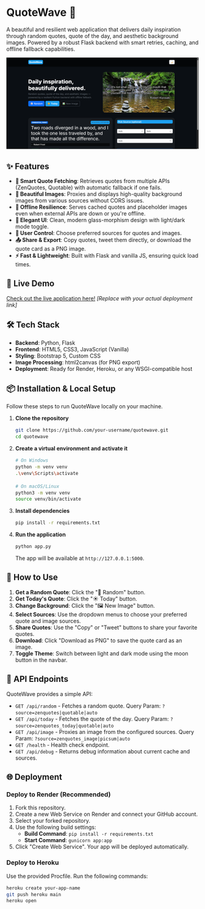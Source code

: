 # QuoteWave 🌊

A beautiful and resilient web application that delivers daily inspiration through random quotes, quote of the day, and aesthetic background images. Powered by a robust Flask backend with smart retries, caching, and offline fallback capabilities.

![QuoteWave Screenshot](QuoteWaveScreenshot.png) 


## ✨ Features

- **📜 Smart Quote Fetching**: Retrieves quotes from multiple APIs (ZenQuotes, Quotable) with automatic fallback if one fails.
- **🌅 Beautiful Images**: Proxies and displays high-quality background images from various sources without CORS issues.
- **💪 Offline Resilience**: Serves cached quotes and placeholder images even when external APIs are down or you're offline.
- **🎨 Elegant UI**: Clean, modern glass-morphism design with light/dark mode toggle.
- **🔧 User Control**: Choose preferred sources for quotes and images.
- **📤 Share & Export**: Copy quotes, tweet them directly, or download the quote card as a PNG image.
- **⚡ Fast & Lightweight**: Built with Flask and vanilla JS, ensuring quick load times.

## 🚀 Live Demo

[Check out the live application here!](https://your-render-heroku-link-here.herokuapp.com/) 
*[Replace with your actual deployment link]*

## 🛠️ Tech Stack

- **Backend**: Python, Flask
- **Frontend**: HTML5, CSS3, JavaScript (Vanilla)
- **Styling**: Bootstrap 5, Custom CSS
- **Image Processing**: html2canvas (for PNG export)
- **Deployment**: Ready for Render, Heroku, or any WSGI-compatible host

## 📦 Installation & Local Setup

Follow these steps to run QuoteWave locally on your machine.

1.  **Clone the repository**
    ```bash
    git clone https://github.com/your-username/quotewave.git
    cd quotewave
    ```

2.  **Create a virtual environment and activate it**
    ```bash
    # On Windows
    python -m venv venv
    .\venv\Scripts\activate

    # On macOS/Linux
    python3 -m venv venv
    source venv/bin/activate
    ```

3.  **Install dependencies**
    ```bash
    pip install -r requirements.txt
    ```

4.  **Run the application**
    ```bash
    python app.py
    ```
    The app will be available at `http://127.0.0.1:5000`.

## 🎯 How to Use

1.  **Get a Random Quote**: Click the "🎲 Random" button.
2.  **Get Today's Quote**: Click the "☀️ Today" button.
3.  **Change Background**: Click the "🖼️ New Image" button.
4.  **Select Sources**: Use the dropdown menus to choose your preferred quote and image sources.
5.  **Share Quotes**: Use the "Copy" or "Tweet" buttons to share your favorite quotes.
6.  **Download**: Click "Download as PNG" to save the quote card as an image.
7.  **Toggle Theme**: Switch between light and dark mode using the moon button in the navbar.

## 🔌 API Endpoints

QuoteWave provides a simple API:

- `GET /api/random` - Fetches a random quote. Query Param: `?source=zenquotes|quotable|auto`
- `GET /api/today` - Fetches the quote of the day. Query Param: `?source=zenquotes_today|quotable|auto`
- `GET /api/image` - Proxies an image from the configured sources. Query Param: `?source=zenquotes_image|picsum|auto`
- `GET /health` - Health check endpoint.
- `GET /api/debug` - Returns debug information about current cache and sources.

## 🌐 Deployment

### Deploy to Render (Recommended)
1.  Fork this repository.
2.  Create a new Web Service on Render and connect your GitHub account.
3.  Select your forked repository.
4.  Use the following build settings:
    - **Build Command**: `pip install -r requirements.txt`
    - **Start Command**: `gunicorn app:app`
5.  Click "Create Web Service". Your app will be deployed automatically.

### Deploy to Heroku
Use the provided Procfile. Run the following commands:
```bash
heroku create your-app-name
git push heroku main
heroku open
